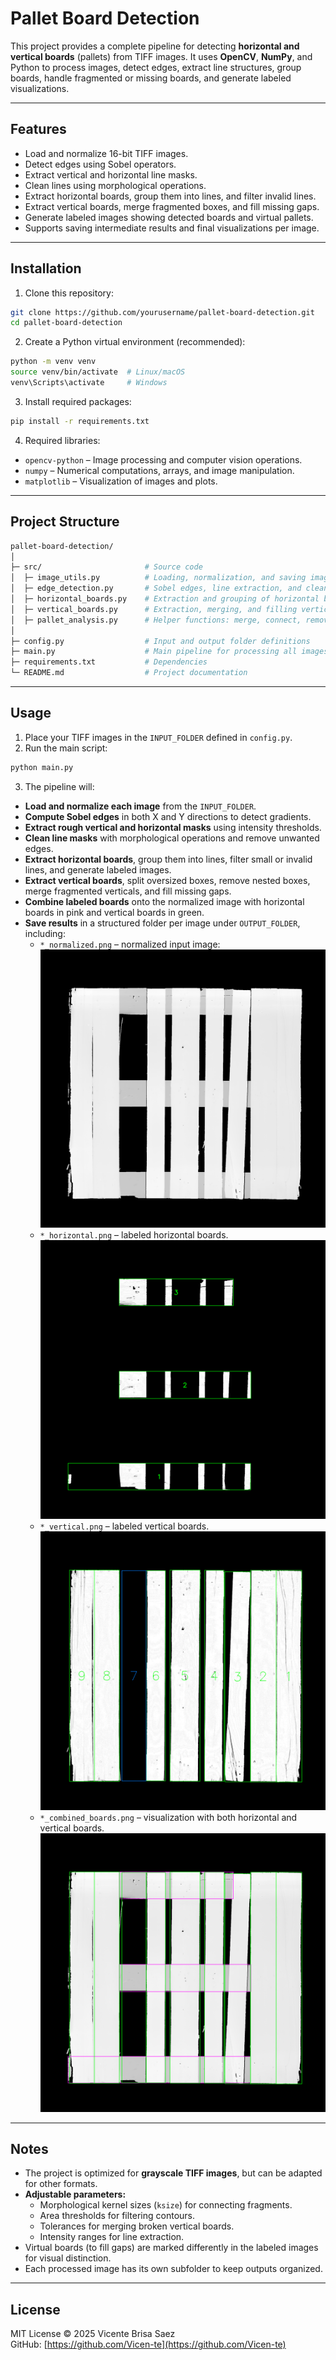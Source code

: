 # Pallet Board Detection 

This project provides a complete pipeline for detecting **horizontal and vertical boards** (pallets) from TIFF images. It uses **OpenCV**, **NumPy**, and Python to process images, detect edges, extract line structures, group boards, handle fragmented or missing boards, and generate labeled visualizations.

---

## Features

- Load and normalize 16-bit TIFF images.
- Detect edges using Sobel operators.
- Extract vertical and horizontal line masks.
- Clean lines using morphological operations.
- Extract horizontal boards, group them into lines, and filter invalid lines.
- Extract vertical boards, merge fragmented boxes, and fill missing gaps.
- Generate labeled images showing detected boards and virtual pallets.
- Supports saving intermediate results and final visualizations per image.

---

## Installation

1. Clone this repository:

```bash
git clone https://github.com/yourusername/pallet-board-detection.git
cd pallet-board-detection
```

2. Create a Python virtual environment (recommended):

```bash
python -m venv venv
source venv/bin/activate  # Linux/macOS
venv\Scripts\activate     # Windows
```

3. Install required packages:

```bash
pip install -r requirements.txt
```

4. Required libraries:

- `opencv-python` – Image processing and computer vision operations.
- `numpy` – Numerical computations, arrays, and image manipulation.
- `matplotlib` – Visualization of images and plots.

---


## Project Structure

```bash
pallet-board-detection/
│
├─ src/                       # Source code
│  ├─ image_utils.py          # Loading, normalization, and saving images
│  ├─ edge_detection.py       # Sobel edges, line extraction, and cleaning
│  ├─ horizontal_boards.py    # Extraction and grouping of horizontal boards
│  ├─ vertical_boards.py      # Extraction, merging, and filling vertical boards
│  ├─ pallet_analysis.py      # Helper functions: merge, connect, remove nested boxes
│
├─ config.py                  # Input and output folder definitions
├─ main.py                    # Main pipeline for processing all images
├─ requirements.txt           # Dependencies
└─ README.md                  # Project documentation
```

---

## Usage

1. Place your TIFF images in the `INPUT_FOLDER` defined in `config.py`.
2. Run the main script:
```bash
python main.py
```

3. The pipeline will:

- **Load and normalize each image** from the `INPUT_FOLDER`.
- **Compute Sobel edges** in both X and Y directions to detect gradients.
- **Extract rough vertical and horizontal masks** using intensity thresholds.
- **Clean line masks** with morphological operations and remove unwanted edges.
- **Extract horizontal boards**, group them into lines, filter small or invalid lines, and generate labeled images.
- **Extract vertical boards**, split oversized boxes, remove nested boxes, merge fragmented verticals, and fill missing gaps.
- **Combine labeled boards** onto the normalized image with horizontal boards in pink and vertical boards in green.
- **Save results** in a structured folder per image under `OUTPUT_FOLDER`, including:
  - `*_normalized.png` – normalized input image:
    ![Normalized Image](output_results/ORLB7_Cam4_T_B4840A_A2KV/ORLB7_Cam4_T_B4840A_A2KV_normalized.png)
  - `*_horizontal.png` – labeled horizontal boards.
    ![Horizontal Boards](output_results/ORLB7_Cam4_T_B4840A_A2KV/ORLB7_Cam4_T_B4840A_A2KV_horizontal.png)
  - `*_vertical.png` – labeled vertical boards.
    ![Vertical Boards](output_results/ORLB7_Cam4_T_B4840A_A2KV/ORLB7_Cam4_T_B4840A_A2KV_vertical.png)
  - `*_combined_boards.png` – visualization with both horizontal and vertical boards.
    ![Combined Boards](output_results/ORLB7_Cam4_T_B4840A_A2KV/ORLB7_Cam4_T_B4840A_A2KV_combined_boards.png)

---

## Notes

- The project is optimized for **grayscale TIFF images**, but can be adapted for other formats.
- **Adjustable parameters:**
  - Morphological kernel sizes (`ksize`) for connecting fragments.
  - Area thresholds for filtering contours.
  - Tolerances for merging broken vertical boards.
  - Intensity ranges for line extraction.
- Virtual boards (to fill gaps) are marked differently in the labeled images for visual distinction.
- Each processed image has its own subfolder to keep outputs organized.

---

## License

MIT License © 2025 Vicente Brisa Saez  
GitHub: [https://github.com/Vicen-te](https://github.com/Vicen-te)